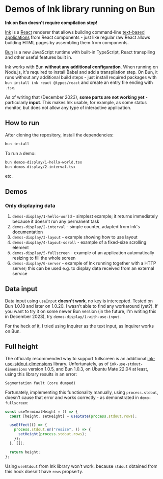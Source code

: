 # Demos of Ink library running on Bun

**Ink on Bun doesn't require compilation step!**

[Ink](https://www.npmjs.com/package/ink) is a [React](https://react.dev/) renderer that allows building command-line [text-based applications](https://en.wikipedia.org/wiki/Text-based_user_interface) from React components - just like regular raw React allows building HTML pages by assembling them from components.

[Bun](https://bun.sh/) is a new JavaScript runtime with built-in TypeScript, React transpiling and other useful features built in.

Ink works with Bun **without any additional configuration**. When running on Node.js, it's required to install Babel and add a transpilation step. On Bun, it runs without any additional build steps - just install required packages with `bun install ink react @types/react` and create an entry file ending with `.tsx`.

As of writing that (December 2023), **some parts are not working yet** - particularly **input**. This makes Ink usable, for example, as some status monitor, but does not allow any type of interactive application.

## How to run

After cloning the repository, install the dependencies:

```bash
bun install
```

To run a demo:

```bash
bun demos-display/1-hello-world.tsx
bun demos-display/2-interval.tsx
```

etc.

## Demos

### Only displaying data

1. `demos-display/1-hello-world` - simplest example; it returns immediately because it doesn't run any permanent task
2. `demos-display/2-interval` - simple counter, adapted from Ink's documentation
3. `demos-display/3-layout` - example showing how to use layout
4. `demos-display/4-layout-scroll` - example of a fixed-size scrolling element
5. `demos-display/5-fullscreen` - example of an application automatically resizing to fill the whole screen
6. `demos-display/6-server` - example of Ink running together with a HTTP server; this can be used e.g. to display data received from an external service

## Data input

Data input using `useInput` **doesn't work**, no key is intercepted. Tested on Bun 1.0.18 and later on 1.0.20. I wasn't able to find any workaround (yet?). If you want to try it on some newer Bun version (in the future, I'm writing this in December 2023), try `demos-display/1-with-use-input`.

For the heck of it, I tried using Inquirer as the text input, as Inquirer works on Bun.

## Full height

The officially recommended way to support fullscreen is an additional [ink-use-stdout-dimensions](https://github.com/cameronhunter/ink-monorepo/tree/master/packages/ink-use-stdout-dimensions) library. Unfortunately, as of `ink-use-stdout-dimensions` version 1.0.5, and Bun 1.0.3, on Ubuntu Mate 22.04 at least, using this library results in an error:

```
Segmentation fault (core dumped)
```

Fortunately, implementing this functionality manually, using `process.stdout`, doesn't cause that error and works correctly - as demonstrated in `demo-fullscreen`:

```js
const useTerminalHeight = () => {
  const [height, setHeight] = useState(process.stdout.rows);

  useEffect(() => {
    process.stdout.on("resize", () => {
      setHeight(process.stdout.rows);
    });
  }, []);

  return height;
};
```

Using `useStdout` from Ink library won't work, because `stdout` obtained from this hook doesn't have `rows` propserty.
